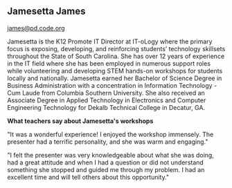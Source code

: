 ## Jamesetta James

[james@pd.code.org](mailto:james@pd.code.org)

Jamesetta is the K12 Promote IT Director at IT-oLogy where the primary focus is exposing, developing, and reinforcing students’ technology skillsets throughout the State of South Carolina.  She has over 12 years of experience in the IT field where she has been employed in numerous support roles while volunteering and developing STEM hands-on workshops for students locally and nationally.
Jamesetta earned her Bachelor of Science Degree in Business Administration with a concentration in Information Technology - Cum Laude from Columbia Southern University. She also received an Associate Degree in Applied Technology in Electronics and Computer Engineering Technology for Dekalb Technical College in Decatur, GA.

**What teachers say about Jamesetta's workshops**

"It was a wonderful experience! I enjoyed the workshop immensely. The presenter had a terrific personality, and she was warm and engaging."

"I felt the presenter was very knowledgeable about what she was doing, had a great attitude and when I had a question or did not understand something she stopped and guided me through my problem. I had an excellent time and will tell others about this opportunity."
